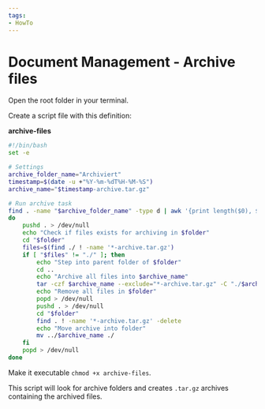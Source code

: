 ```yaml
---
tags:
- HowTo
---
```

# Document Management - Archive files

Open the root folder in your terminal.

Create a script file with this definition:

**archive-files**

```bash
#!/bin/bash
set -e

# Settings
archive_folder_name="Archiviert"
timestamp=$(date -u +"%Y-%m-%dT%H-%M-%S")
archive_name="$timestamp-archive.tar.gz"

# Run archive task
find . -name "$archive_folder_name" -type d | awk '{print length($0), $0}' | sort -nr |  cut -d" " -f2- | while read folder
do
    pushd . > /dev/null
    echo "Check if files exists for archiving in $folder"
    cd "$folder"
    files=$(find ./ ! -name '*-archive.tar.gz')    
    if [ "$files" != "./" ]; then
    	echo "Step into parent folder of $folder"
        cd ..
        echo "Archive all files into $archive_name"
        tar -czf $archive_name --exclude="*-archive.tar.gz" -C "./$archive_folder_name" .
        echo "Remove all files in $folder"
        popd > /dev/null
        pushd . > /dev/null
        cd "$folder"
        find . ! -name '*-archive.tar.gz' -delete
        echo "Move archive into folder"
        mv ../$archive_name ./
    fi
    popd > /dev/null
done
```

Make it executable `chmod +x archive-files`.

This script will look for archive folders and creates `.tar.gz` archives containing the archived files.